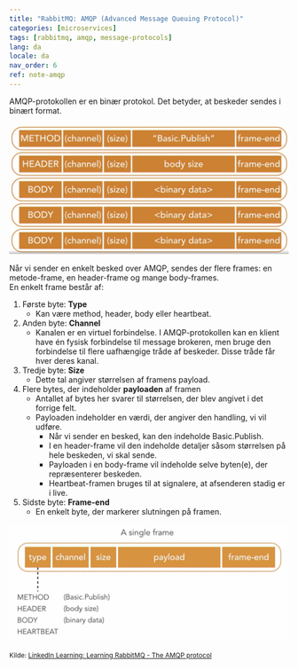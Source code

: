 ```yaml
---
title: "RabbitMQ: AMQP (Advanced Message Queuing Protocol)"
categories: [microservices]
tags: [rabbitmq, amqp, message-protocols]
lang: da
locale: da
nav_order: 6
ref: note-amqp
---
```

AMQP-protokollen er en binær protokol. Det betyder, at beskeder sendes i binært format.  

![Message Frames](../../../assets/images/notes/rabbitmq/amqp/message-frames.png)

Når vi sender en enkelt besked over AMQP, sendes der flere frames: en metode-frame, en header-frame og mange body-frames.  
En enkelt frame består af:  
1. Første byte: **Type**  
    - Kan være method, header, body eller heartbeat.  
2. Anden byte: **Channel**  
    - Kanalen er en virtuel forbindelse. I AMQP-protokollen kan en klient have én fysisk forbindelse til message brokeren, men bruge den forbindelse til flere uafhængige tråde af beskeder. Disse tråde får hver deres kanal.  
3. Tredje byte: **Size**  
    - Dette tal angiver størrelsen af framens payload.  
4. Flere bytes, der indeholder **payloaden** af framen  
    - Antallet af bytes her svarer til størrelsen, der blev angivet i det forrige felt.  
    - Payloaden indeholder en værdi, der angiver den handling, vi vil udføre.  
        - Når vi sender en besked, kan den indeholde Basic.Publish.  
        - I en header-frame vil den indeholde detaljer såsom størrelsen på hele beskeden, vi skal sende.  
        - Payloaden i en body-frame vil indeholde selve byten(e), der repræsenterer beskeden.  
        - Heartbeat-framen bruges til at signalere, at afsenderen stadig er i live.  
5. Sidste byte: **Frame-end**  
    - En enkelt byte, der markerer slutningen på framen.  

![Single Frame](../../../assets/images/notes/rabbitmq/amqp/single-frame.png)

<small>Kilde: [LinkedIn Learning: Learning RabbitMQ - The AMQP protocol](https://www.linkedin.com/learning/learning-rabbitmq/the-amqp-protocol?autoSkip=true&resume=false&u=57075649)</small>